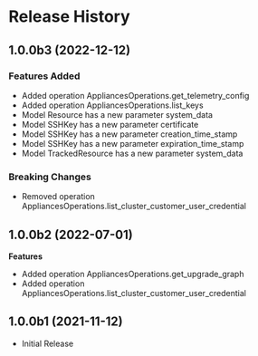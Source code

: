 # Release History

## 1.0.0b3 (2022-12-12)

### Features Added

  - Added operation AppliancesOperations.get_telemetry_config
  - Added operation AppliancesOperations.list_keys
  - Model Resource has a new parameter system_data
  - Model SSHKey has a new parameter certificate
  - Model SSHKey has a new parameter creation_time_stamp
  - Model SSHKey has a new parameter expiration_time_stamp
  - Model TrackedResource has a new parameter system_data

### Breaking Changes

  - Removed operation AppliancesOperations.list_cluster_customer_user_credential

## 1.0.0b2 (2022-07-01)

**Features**

  - Added operation AppliancesOperations.get_upgrade_graph
  - Added operation AppliancesOperations.list_cluster_customer_user_credential

## 1.0.0b1 (2021-11-12)

* Initial Release
